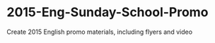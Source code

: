 2015-Eng-Sunday-School-Promo
============================

Create 2015 English promo materials, including flyers and video
